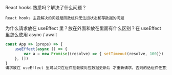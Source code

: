 React hooks 熟悉吗？解决了什么问题？

```
React hooks 主要解决的问题是函数组件无法加状态和存数据的问题
```

为什么请求放在 useEffect 里？放在外面和放在里面有什么区别？在 useEffect 里怎么使用 async / await

```js
const App => (props) => {
	useEffect(async () => {
		var a = new Promise((resolve) => { setTimeout(resolve, 100)})
	}, [])
}
请求放在 useEffect 里可以只在组件挂载或对应数据更新后 才重新请求，否则的话组件任意更新一次都会请求一次
```

